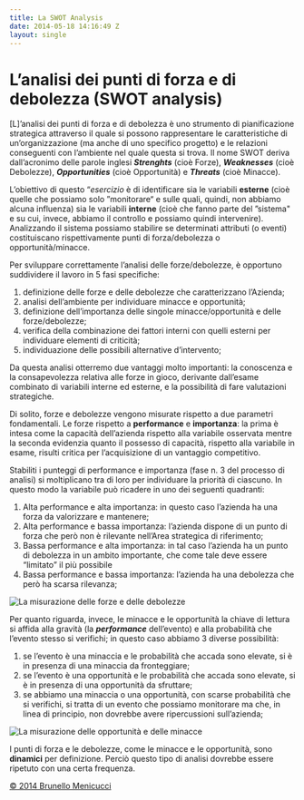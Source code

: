 ```yaml
---
title: La SWOT Analysis
date: 2014-05-18 14:16:49 Z
layout: single
---
```


<h1>L’analisi dei punti di forza e di debolezza (SWOT analysis)</h1>
[L]’analisi dei punti di forza e di debolezza è uno strumento di pianificazione strategica attraverso il quale si possono rappresentare le caratteristiche di un’organizzazione (ma anche di uno specifico progetto) e le relazioni conseguenti con l’ambiente nel quale questa si trova. Il nome SWOT deriva dall’acronimo delle parole inglesi <strong><em>Strenghts</em></strong> (cioè Forze), <strong><em>Weaknesses</em></strong> (cioè Debolezze), <strong><em>Opportunities</em></strong> (cioè Opportunità) e <strong><em>Threats</em></strong> (cioè Minacce).

L’obiettivo di questo “<em>esercizio</em> è di identificare sia le variabili <strong>esterne</strong> (cioè quelle che possiamo solo ”monitorare“ e sulle quali, quindi, non abbiamo alcuna influenza) sia le variabili <strong>interne</strong> (cioè che fanno parte del ”sistema" e su cui, invece, abbiamo il controllo e possiamo quindi intervenire). Analizzando il sistema possiamo stabilire se determinati attributi (o eventi) costituiscano rispettivamente punti di forza/debolezza o opportunità/minacce.

Per sviluppare correttamente l’analisi delle forze/debolezze, è opportuno suddividere il lavoro in 5 fasi specifiche:
<ol>
	<li>definizione delle forze e delle debolezze che caratterizzano l’Azienda;</li>
	<li>analisi dell’ambiente per individuare minacce e opportunità;</li>
	<li>definizione dell’importanza delle singole minacce/opportunità e delle forze/debolezze;</li>
	<li>verifica della combinazione dei fattori interni con quelli esterni per individuare elementi di criticità;</li>
	<li>individuazione delle possibili alternative d’intervento;</li>
</ol>
Da questa analisi otterremo due vantaggi molto importanti: la conoscenza e la consapevolezza relativa alle forze in gioco, derivante dall’esame combinato di variabili interne ed esterne, e la possibilità di fare valutazioni strategiche.

Di solito, forze e debolezze vengono misurate rispetto a due parametri fondamentali. Le forze rispetto a <strong>performance</strong> e <strong>importanza</strong>: la prima è intesa come la capacità dell’azienda rispetto alla variabile osservata mentre la seconda evidenzia quanto il possesso di capacità, rispetto alla variabile in esame, risulti critica per l’acquisizione di un vantaggio competitivo.

Stabiliti i punteggi di performance e importanza (fase n. 3 del processo di analisi) si moltiplicano tra di loro per individuare la priorità di ciascuno. In questo modo la variabile può ricadere in uno dei seguenti quadranti:
<ol>
	<li>Alta performance e alta importanza: in questo caso l’azienda ha una forza da valorizzare e mantenere;</li>
	<li>Alta performance e bassa importanza: l’azienda dispone di un punto di forza che però non è rilevante nell’Area strategica di riferimento;</li>
	<li>Bassa performance e alta importanza: in tal caso l’azienda ha un punto di debolezza in un ambito importante, che come tale deve essere “limitato” il più possibile</li>
	<li>Bassa performance e bassa importanza: l’azienda ha una debolezza che però ha scarsa rilevanza;</li>
</ol>
<img src="https://dl.dropboxusercontent.com/u/312263/%7EWeb%20Images/Misurazione%20SWOT%201.png" alt="La misurazione delle forze e delle debolezze" />

Per quanto riguarda, invece, le minacce e le opportunità la chiave di lettura si affida alla gravità (la <strong><em>performance</em></strong> dell’evento) e alla probabilità che l’evento stesso si verifichi; in questo caso abbiamo 3 diverse possibilità:
<ol>
	<li>se l’evento è una minaccia e le probabilità che accada sono elevate, si è in presenza di una minaccia da fronteggiare;</li>
	<li>se l’evento è una opportunità e le probabilità che accada sono elevate, si è in presenza di una opportunità da sfruttare;</li>
	<li>se abbiamo una minaccia o una opportunità, con scarse probabilità che si verifichi, si tratta di un evento che possiamo monitorare ma che, in linea di principio, non dovrebbe avere ripercussioni sull’azienda;</li>
</ol>
<img src="https://dl.dropboxusercontent.com/u/312263/%7EWeb%20Images/Misurazione%20SWOT%202.png" alt="La misurazione delle opportunità e delle minacce" />

I punti di forza e le debolezze, come le minacce e le opportunità, sono <strong>dinamici</strong> per definizione. Perciò questo tipo di analisi dovrebbe essere ripetuto con una certa frequenza.

<a href="http://www.blackstarconsulting.it">© 2014 Brunello Menicucci</a>